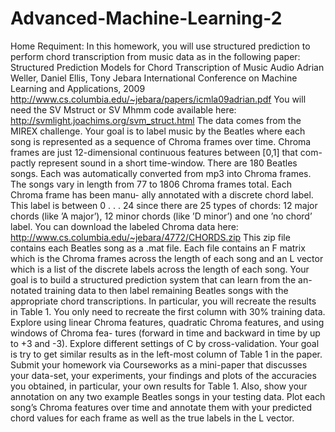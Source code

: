 # Advanced-Machine-Learning-2

Home Requiment:
In this homework, you will use structured prediction to perform chord transcription from music data as in the following paper:
Structured Prediction Models for Chord Transcription of Music Audio
Adrian Weller, Daniel Ellis, Tony Jebara
International Conference on Machine Learning and Applications, 2009
http://www.cs.columbia.edu/~jebara/papers/icmla09adrian.pdf
You will need the SV Mstruct or SV Mhmm code available here:
http://svmlight.joachims.org/svm_struct.html
The data comes from the MIREX challenge. Your goal is to label music by the Beatles where each song is represented as a sequence of Chroma frames over time. Chroma frames are just 12-dimensional continuous features between [0,1] that com- pactly represent sound in a short time-window. There are 180 Beatles songs. Each was automatically converted from mp3 into Chroma frames. The songs vary in length from 77 to 1806 Chroma frames total. Each Chroma frame has been manu- ally annotated with a discrete chord label. This label is between 0 . . . 24 since there are 25 types of chords: 12 major chords (like ’A major’), 12 minor chords (like ’D minor’) and one ’no chord’ label. You can download the labeled Chroma data here:
http://www.cs.columbia.edu/~jebara/4772/CHORDS.zip
This zip file contains each Beatles song as a .mat file. Each file contains an F matrix which is the Chroma frames across the length of each song and an L vector which is a list of the discrete labels across the length of each song.
Your goal is to build a structured prediction system that can learn from the an- notated training data to then label remaining Beatles songs with the appropriate chord transcriptions. In particular, you will recreate the results in Table 1. You only need to recreate the first column with 30% training data. Explore using linear Chroma features, quadratic Chroma features, and using windows of Chroma fea- tures (forward in time and backward in time by up to +3 and -3). Explore different settings of C by cross-validation. Your goal is try to get similar results as in the left-most column of Table 1 in the paper. Submit your homework via Courseworks as a mini-paper that discusses your data-set, your experiments, your findings and plots of the accuracies you obtained, in particular, your own results for Table 1. Also, show your annotation on any two example Beatles songs in your testing data. Plot each song’s Chroma features over time and annotate them with your predicted chord values for each frame as well as the true labels in the L vector.
